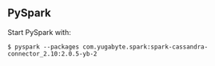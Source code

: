 
## PySpark

Start PySpark with:

```
$ pyspark --packages com.yugabyte.spark:spark-cassandra-connector_2.10:2.0.5-yb-2
```
